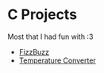# C Projects
Most that I had fun with :3
- [FizzBuzz](https://github.com/RileyMeta/Random/blob/master/C/fizzbuzz.c)
- [Temperature Converter](https://github.com/RileyMeta/Random/blob/master/C/tempconverter.c)
